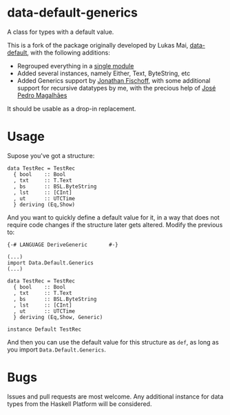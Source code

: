 data-default-generics
=====================

A class for types with a default value.

This is a fork of the package originally developed by Lukas Mai, [data-default](http://hackage.haskell.org/package/data-default), 
with the following additions:

* Regrouped everything in a [single module](https://github.com/mauke/data-default/commit/312844532f3c3c79fc5b0e911bffa74baf24b2f7#commitcomment-3989849)
* Added several instances, namely Either, Text, ByteString, etc
* Added Generics support by [Jonathan Fischoff](https://github.com/mauke/data-default/pull/4), 
  with some additional support for recursive datatypes by me, with the precious help of [José Pedro Magalhães](http://dreixel.net/)
  
It should be usable as a drop-in replacement.  

Usage
=====

Supose you've got a structure:

```
data TestRec = TestRec
  { bool    :: Bool
  , txt     :: T.Text
  , bs      :: BSL.ByteString
  , lst     :: [CInt]
  , ut      :: UTCTime
  } deriving (Eq,Show)
```

And you want to quickly define a default value for it, in a way that does not require code changes if the structure later gets altered.
Modify the previous to:


```
{-# LANGUAGE DeriveGeneric       #-} 

(...)
import Data.Default.Generics
(...)

data TestRec = TestRec
  { bool    :: Bool
  , txt     :: T.Text
  , bs      :: BSL.ByteString
  , lst     :: [CInt]
  , ut      :: UTCTime
  } deriving (Eq,Show, Generic)
  
instance Default TestRec 
```

And then you can use the default value for this structure as ```def```, as long as you import ```Data.Default.Generics```.

Bugs 
=====

Issues and pull requests are most welcome. Any additional instance for data types from the Haskell Platform will be considered.
